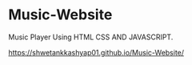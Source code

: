 # Music-Website
Music Player Using HTML CSS AND JAVASCRIPT.

https://shwetankkashyap01.github.io/Music-Website/
